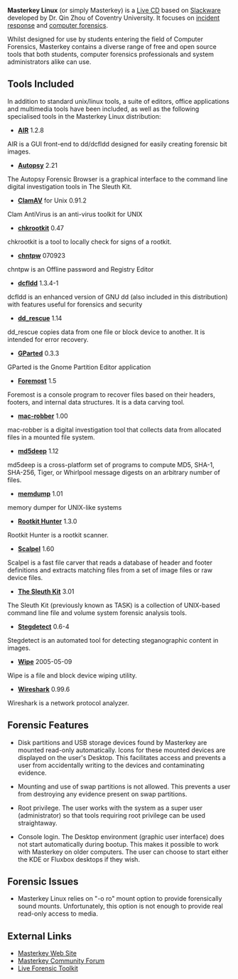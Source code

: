 **Masterkey Linux** (or simply Masterkey) is a [Live
CD](Live_CD "wikilink") based on [Slackware](Slackware "wikilink")
developed by Dr. Qin Zhou of Coventry University. It focuses on
[incident response](Incident_Response "wikilink") and [computer
forensics](computer_forensics "wikilink").

Whilst designed for use by students entering the field of Computer
Forensics, Masterkey contains a diverse range of free and open source
tools that both students, computer forensics professionals and system
administrators alike can use.

## Tools Included

In addition to standard unix/linux tools, a suite of editors, office
applications and multimedia tools have been included, as well as the
following specialised tools in the Masterkey Linux distribution:

- **[AIR](AIR "wikilink")** 1.2.8

AIR is a GUI front-end to dd/dcfldd designed for easily creating
forensic bit images.

- **[Autopsy](Autopsy "wikilink")** 2.21

The Autopsy Forensic Browser is a graphical interface to the command
line digital investigation tools in The Sleuth Kit.

- **[ClamAV](ClamAV "wikilink")** for Unix 0.91.2

Clam AntiVirus is an anti-virus toolkit for UNIX

- **[chkrootkit](chkrootkit "wikilink")** 0.47

chkrootkit is a tool to locally check for signs of a rootkit.

- **[chntpw](chntpw "wikilink")** 070923

chntpw is an Offline password and Registry Editor

- **[dcfldd](dcfldd "wikilink")** 1.3.4-1

dcfldd is an enhanced version of GNU dd (also included in this
distribution) with features useful for forensics and security

- **[dd_rescue](dd_rescue "wikilink")** 1.14

dd_rescue copies data from one file or block device to another. It is
intended for error recovery.

- **[GParted](GParted "wikilink")** 0.3.3

GParted is the Gnome Partition Editor application

- **[Foremost](Foremost "wikilink")** 1.5

Foremost is a console program to recover files based on their headers,
footers, and internal data structures. It is a data carving tool.

- **[mac-robber](mac-robber "wikilink")** 1.00

mac-robber is a digital investigation tool that collects data from
allocated files in a mounted file system.

- **[md5deep](md5deep "wikilink")** 1.12

md5deep is a cross-platform set of programs to compute MD5, SHA-1,
SHA-256, Tiger, or Whirlpool message digests on an arbitrary number of
files.

- **[memdump](memdump "wikilink")** 1.01

memory dumper for UNIX-like systems

- **[Rootkit Hunter](Rootkit_Hunter "wikilink")** 1.3.0

Rootkit Hunter is a rootkit scanner.

- **[Scalpel](Scalpel "wikilink")** 1.60

Scalpel is a fast file carver that reads a database of header and footer
definitions and extracts matching files from a set of image files or raw
device files.

- **[The Sleuth Kit](The_Sleuth_Kit "wikilink")** 3.01

The Sleuth Kit (previously known as TASK) is a collection of UNIX-based
command line file and volume system forensic analysis tools.

- **[Stegdetect](Stegdetect "wikilink")** 0.6-4

Stegdetect is an automated tool for detecting steganographic content in
images.

- **[Wipe](Wipe "wikilink")** 2005-05-09

Wipe is a file and block device wiping utility.

- **[Wireshark](Wireshark "wikilink")** 0.99.6

Wireshark is a network protocol analyzer.

## Forensic Features

- Disk partitions and USB storage devices found by Masterkey are mounted
  read-only automatically. Icons for these mounted devices are displayed
  on the user's Desktop. This facilitates access and prevents a user
  from accidentally writing to the devices and contaminating evidence.

<!-- -->

- Mounting and use of swap partitions is not allowed. This prevents a
  user from destroying any evidence present on swap partitions.

<!-- -->

- Root privilege. The user works with the system as a super user
  (administrator) so that tools requiring root privilege can be used
  straightaway.

<!-- -->

- Console login. The Desktop environment (graphic user interface) does
  not start automatically during bootup. This makes it possible to work
  with Masterkey on older computers. The user can choose to start either
  the KDE or Fluxbox desktops if they wish.

## Forensic Issues

- Masterkey Linux relies on "-o ro" mount option to provide forensically
  sound mounts. Unfortunately, this option is not enough to provide real
  read-only access to media.

## External Links

- [Masterkey Web Site](http://masterkeylinux.com)
- [Masterkey Community Forum](http://masterkeylinux.com/community)
- [Live Forensic Toolkit](http://masterkeylinux.com/index.php/lft)